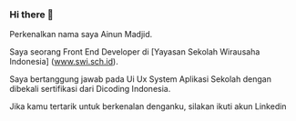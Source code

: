 ### Hi there 👋
Perkenalkan nama saya Ainun Madjid.

Saya seorang Front End Developer di [Yayasan Sekolah Wirausaha Indonesia] (www.swi.sch.id).

Saya bertanggung jawab pada Ui Ux System Aplikasi Sekolah dengan dibekali sertifikasi dari Dicoding Indonesia.

Jika kamu tertarik untuk berkenalan denganku, silakan ikuti akun Linkedin
